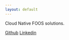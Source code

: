 ```yaml
---
layout: default
---
```


Cloud Native FOOS solutions. 

[Github](https://github.com/zakkg3)
[Linkedin](https://www.linkedin.com/in/nicokowenski/)

